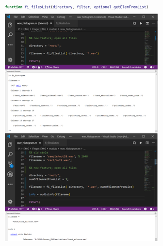 ```Matlab
function fi_filesList(directory, filter, optional_getElemFromList)
```
<img src="docs/all_files.png">

<img src="docs/one_file.png">
